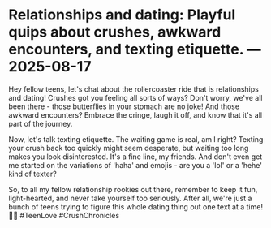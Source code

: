 # Relationships and dating: Playful quips about crushes, awkward encounters, and texting etiquette. — 2025-08-17

Hey fellow teens, let's chat about the rollercoaster ride that is relationships and dating! Crushes got you feeling all sorts of ways? Don't worry, we've all been there - those butterflies in your stomach are no joke! And those awkward encounters? Embrace the cringe, laugh it off, and know that it's all part of the journey.

Now, let's talk texting etiquette. The waiting game is real, am I right? Texting your crush back too quickly might seem desperate, but waiting too long makes you look disinterested. It's a fine line, my friends. And don't even get me started on the variations of 'haha' and emojis - are you a 'lol' or a 'hehe' kind of texter?

So, to all my fellow relationship rookies out there, remember to keep it fun, light-hearted, and never take yourself too seriously. After all, we're just a bunch of teens trying to figure this whole dating thing out one text at a time! 📱💕 #TeenLove #CrushChronicles